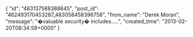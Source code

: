  {
   "id": "483137588388845",
   "post_id": "462493170453287_483058458396758",
   "from_name": "Derek Moran",
   "message": "�valuable security� includes.....",
   "created_time": "2013-02-20T08:34:58+0000"
 }
